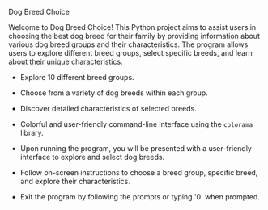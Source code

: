 Dog Breed Choice

Welcome to Dog Breed Choice! This Python project aims to assist users in choosing the best dog breed for their family by providing information about various dog breed groups and their characteristics. The program allows users to explore different breed groups, select specific breeds, and learn about their unique characteristics.

- Explore 10 different breed groups.
- Choose from a variety of dog breeds within each group.
- Discover detailed characteristics of selected breeds.
- Colorful and user-friendly command-line interface using the `colorama` library.

- Upon running the program, you will be presented with a user-friendly interface to explore and select dog breeds.
- Follow on-screen instructions to choose a breed group, specific breed, and explore their characteristics.
- Exit the program by following the prompts or typing '0' when prompted.
